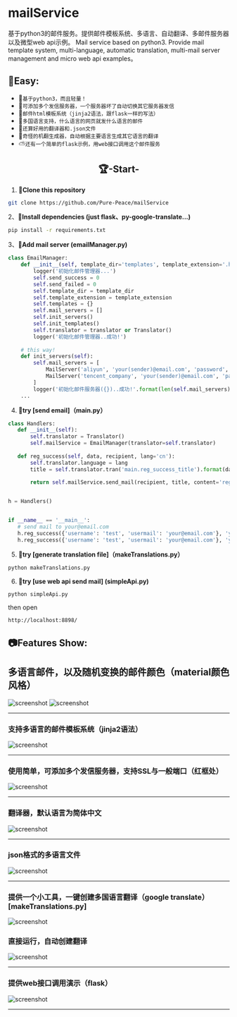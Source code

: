 # mailService
基于python3的邮件服务。提供邮件模板系统、多语言、自动翻译、多邮件服务器以及微型web api示例。
Mail service based on python3. Provide mail template system, multi-language, automatic translation, multi-mail server management and micro web api examples。

## 🍖Easy:

- 🍊`基于python3，而且轻量！`
- 🍉`可添加多个发信服务器，一个服务器坏了自动切换其它服务器发信` 
- 🍩`邮件html模板系统（jinja2语法，跟flask一样的写法）`
- 🌼`多国语言支持，什么语言的网页就发什么语言的邮件`
- 🌠`还算好用的翻译器和.json文件`
- 🍖`奇怪的机翻生成器，自动根据主要语言生成其它语言的翻译`
- ⛅`还有一个简单的flask示例，用web接口调用这个邮件服务`

<h2 align="center">🏆-Start-</h2>

 1. **🍬Clone this repository**
 
```bash
git clone https://github.com/Pure-Peace/mailService
```

2、**🍙Install dependencies (just flask、py-google-translate...)**
```bash
pip install -r requirements.txt
```

3、**🍮Add mail server (emailManager.py)**
```python
class EmailManager:
    def __init__(self, template_dir='templates', template_extension='.html', translator=None):
        logger('初始化邮件管理器...')
        self.send_success = 0
        self.send_failed = 0
        self.template_dir = template_dir
        self.template_extension = template_extension
        self.templates = {}
        self.mail_servers = []
        self.init_servers()
        self.init_templates()
        self.translator = translator or Translator()
        logger('初始化邮件管理器..成功!')
        
    # this way!
    def init_servers(self):
        self.mail_servers = [
            MailServer('aliyun', 'your(sender)@email.com', 'password', 'smtpdm.aliyun.com', 80),
            MailServer('tencent_company', 'your(sender)@email.com', 'password', 'smtp.exmail.qq.com', 465)
        ]
        logger('初始化邮件服务器({})..成功!'.format(len(self.mail_servers)))
    ...
```

 4. **🌽try [send email]（main.py）**
 ```python
 class Handlers:
    def __init__(self):
        self.translator = Translator()
        self.mailService = EmailManager(translator=self.translator)
    
    def reg_success(self, data, recipient, lang='cn'):
        self.translator.language = lang
        title = self.translator.tran('main.reg_success_title').format(data['username'])
            
        return self.mailService.send_mail(recipient, title, content='reg_success', template_data=data, lang=lang)


h = Handlers()


if __name__ == '__main__':
    # send mail to your@email.com
    h.reg_success({'username': 'test', 'usermail': 'your@email.com'}, 'your@email.com')
    h.reg_success({'username': 'test', 'usermail': 'your@email.com'}, 'your@email.com', 'en') # you can change language!!
```
 
5. **🍁try [generate translation file]（makeTranslations.py）**

```bash
python makeTranslations.py
```

6. **🍭try [use web api send mail] (simpleApi.py)**

```bash
python simpleApi.py
```
then open

```
http://localhost:8898/
```


## 📷Features Show:


## 多语言邮件，以及随机变换的邮件颜色（material颜色风格）
![screenshot](https://github.com/Pure-Peace/mailService/blob/master/screenshot/p1.png)
![screenshot](https://github.com/Pure-Peace/mailService/blob/master/screenshot/p2.png)

---

### 支持多语言的邮件模板系统（jinja2语法）
![screenshot](https://github.com/Pure-Peace/mailService/blob/master/screenshot/p6.png)

---

### 使用简单，可添加多个发信服务器，支持SSL与一般端口（红框处）
![screenshot](https://github.com/Pure-Peace/mailService/blob/master/screenshot/p4.png)

---

### 翻译器，默认语言为简体中文
![screenshot](https://github.com/Pure-Peace/mailService/blob/master/screenshot/p5.png)

---

### json格式的多语言文件
![screenshot](https://github.com/Pure-Peace/mailService/blob/master/screenshot/p7.png)

---

### 提供一个小工具，一键创建多国语言翻译（google translate）[makeTranslations.py]
![screenshot](https://github.com/Pure-Peace/mailService/blob/master/screenshot/p8.png)

### 直接运行，自动创建翻译

![screenshot](https://github.com/Pure-Peace/mailService/blob/master/screenshot/p9.png)

---

### 提供web接口调用演示（flask）
![screenshot](https://github.com/Pure-Peace/mailService/blob/master/screenshot/p3.png)

---



